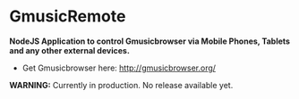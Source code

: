 GmusicRemote
============

<p><strong>NodeJS Application to control Gmusicbrowser via Mobile Phones, Tablets and any other external devices.</strong></p>

<ul>
<li>Get Gmusicbrowser here: <a href="http://gmusicbrowser.org/" target="_blank">http://gmusicbrowser.org/</a></li>
</ul>

<p><strong>WARNING:</strong> Currently in production. No release available yet.</p>
